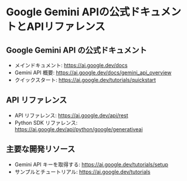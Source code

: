 # Google Gemini APIの公式ドキュメントとAPIリファレンス

## Google Gemini API の公式ドキュメント

- メインドキュメント: https://ai.google.dev/docs
- Gemini API 概要: https://ai.google.dev/docs/gemini_api_overview
- クイックスタート: https://ai.google.dev/tutorials/quickstart

## API リファレンス

- API リファレンス: https://ai.google.dev/api/rest
- Python SDK リファレンス: https://ai.google.dev/api/python/google/generativeai

## 主要な開発リソース

- Gemini API キーを取得する: https://ai.google.dev/tutorials/setup
- サンプルとチュートリアル: https://ai.google.dev/tutorials
